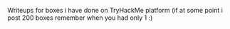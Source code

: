 Writeups for boxes i have done on TryHackMe platform 
   (if at some point i post 200 boxes remember when you had only 1 :) 
